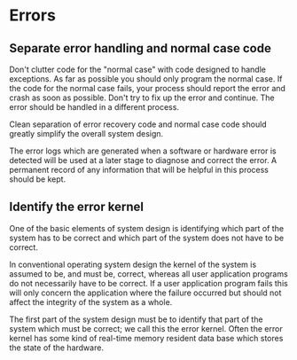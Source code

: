 # Errors

## Separate error handling and normal case code

Don't clutter code for the "normal case" with code designed to handle exceptions. As far as possible you should only program the normal case. If the code for the normal case fails, your process should report the error and crash as soon as possible. Don't try to fix up the error and continue. The error should be handled in a different process.

Clean separation of error recovery code and normal case code should greatly simplify the overall system design.

The error logs which are generated when a software or hardware error is detected will be used at a later stage to diagnose and correct the error. A permanent record of any information that will be helpful in this process should be kept.

## Identify the error kernel

One of the basic elements of system design is identifying which part of the system has to be correct and which part of the system does not have to be correct.

In conventional operating system design the kernel of the system is assumed to be, and must be, correct, whereas all user application programs do not necessarily have to be correct. If a user application program fails this will only concern the application where the failure occurred but should not affect the integrity of the system as a whole.

The first part of the system design must be to identify that part of the system which must be correct; we call this the error kernel. Often the error kernel has some kind of real-time memory resident data base which stores the state of the hardware.
